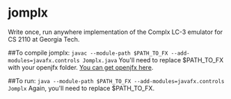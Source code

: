 # jomplx
Write once, run anywhere implementation of the Complx LC-3 emulator for CS 2110 at Georgia Tech.

##To compile jomplx:
`javac --module-path $PATH_TO_FX --add-modules=javafx.controls Jomplx.java`
You'll need to replace $PATH_TO_FX with your openjfx folder. [You can get openjfx here](https://gluonhq.com/products/javafx/).


##To run:
`java --module-path $PATH_TO_FX --add-modules=javafx.controls Jomplx`
Again, you'll need to replace $PATH_TO_FX.